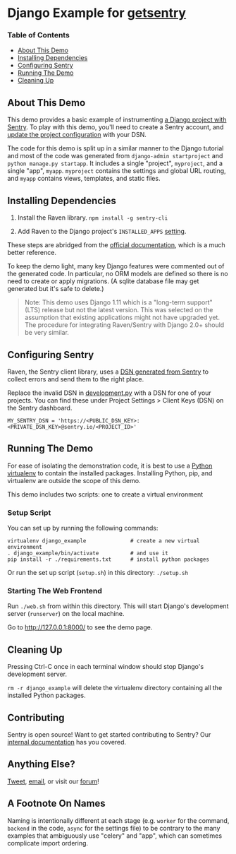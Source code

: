 # Django Example for [getsentry](https://github.com/getsentry)

### Table of Contents
- [About This Demo](#about-this-demo)
- [Installing Dependencies](#installing-dependencies)
- [Configuring Sentry](#configuring-sentry)
- [Running The Demo](#running-the-demo)
- [Cleaning Up](#cleaning-up)

## About This Demo

This demo provides a basic example of instrumenting [a Django project with Sentry](https://docs.sentry.io/clients/python/integrations/django/). To play with this demo, you'll need to create a Sentry account, and [update the project configuration](#configuring-sentry) with your DSN.

The code for this demo is split up in a similar manner to the Django tutorial and most of the code was generated from `django-admin startproject` and `python manage.py startapp`. It includes a single "project", `myproject`, and a single "app", `myapp`. `myproject` contains the settings and global URL routing, and `myapp` contains views, templates, and static files.

## Installing Dependencies

1. Install the Raven library.
`npm install -g sentry-cli`

2. Add Raven to the Django project's `INSTALLED_APPS` [setting](https://github.com/sentry-demos/django/blob/7227b308d9f00368d3acde44c89fd650e8df7941/demo/myproject/settings/base.py#L40).

These steps are abridged from the [official documentation](https://docs.sentry.io/clients/python/integrations/django/), which is a much better reference.

To keep the demo light, many key Django features were commented out of the generated code. In particular, no ORM models are defined so there is no need to create or apply migrations. (A sqlite database file may get generated but it's safe to delete.)

> Note: This demo uses Django 1.11 which is a "long-term support" (LTS) release but not the latest version. This was selected on the assumption that existing applications might not have upgraded yet. The procedure for integrating Raven/Sentry with Django 2.0+ should be very similar.

## Configuring Sentry

Raven, the Sentry client library, uses a [DSN generated from Sentry](https://docs.sentry.io/quickstart/#configure-the-dsn) to collect errors and send them to the right place.

Replace the invalid DSN in [development.py](demo/myproject/settings/development.py) with a DSN for one of your projects. You can find these under Project Settings > Client Keys (DSN) on the Sentry dashboard.

```
MY_SENTRY_DSN = 'https://<PUBLIC_DSN_KEY>:<PRIVATE_DSN_KEY>@sentry.io/<PROJECT_ID>'
```


## Running The Demo

For ease of isolating the demonstration code, it is best to use a [Python virtualenv](https://virtualenv.pypa.io/en/stable/) to contain the installed packages. Installing Python, pip, and virtualenv are outside the scope of this demo.

This demo includes two scripts: one to create a virtual environment 

### Setup Script

You can set up by running the following commands:

```
virtualenv django_example              # create a new virtual environment
. django_example/bin/activate          # and use it
pip install -r ./requirements.txt      # install python packages
```

Or run the set up script (`setup.sh`) in this directory:
`./setup.sh`


### Starting The Web Frontend

Run `./web.sh` from within this directory. This will start Django's development server (`runserver`) on the local machine.

Go to http://127.0.0.1:8000/ to see the demo page.


## Cleaning Up

Pressing Ctrl-C once in each terminal window should stop Django's development server.

`rm -r django_example` will delete the virtualenv directory containing all the installed Python packages.

## Contributing

Sentry is open source! Want to get started contributing to Sentry? Our [internal documentation](https://docs.sentry.io/internal/) has you covered.

## Anything Else?

[Tweet](https://twitter.com/getsentry), [email](hello@sentry.io), or visit our [forum](https://forum.sentry.io)!

## A Footnote On Names

Naming is intentionally different at each stage (e.g. `worker` for the command, `backend` in the code, `async` for the settings file) to be contrary to the many examples that ambiguously use "celery" and "app", which can sometimes complicate import ordering.
